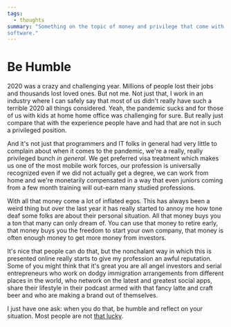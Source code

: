 ```yaml
---
tags:
  - thoughts
summary: "Something on the topic of money and privilege that come with working in
software."
---
```


# Be Humble

2020 was a crazy and challenging year.  Millions of people lost their jobs
and thousands lost loved ones.  But not me.  Not just that, I work in an
industry where I can safely say that most of us didn't really have such a
terrible 2020 all things considered.  Yeah, the pandemic sucks and for
those of us with kids at home home office was challenging for sure.  But
really just compare that with the experience people have and had that are
not in such a privileged position.

And it's not just that programmers and IT folks in general had very little
to complain about when it comes to the pandemic, we're a really, really
privileged bunch *in general*.  We get preferred visa treatment which
makes us one of the most mobile work forces, our profession is universally
recognized even if we did not actually get a degree, we can work from home
and we're monetarily compensated in a way that even juniors coming from a
few month training will out-earn many studied professions.

With all that money come a lot of inflated egos.  This has always been a
weird thing but over the last year it has really started to annoy me how
tone deaf some folks are about their personal situation.  All that money
buys you a ton that many can only dream of.  You can use that money to
retire early, that money buys you the freedom to start your own company,
that money is often enough money to get more money from investors.

It's nice that people can do that, but the nonchalant way in which this is
presented online really starts to give my profession an awful reputation.
Some of you might think that it's great you are all angel investors and
serial entrepreneurs who work on dodgy immigration arrangements from
different places in the world, who network on the latest and greatest
social apps, share their lifestyle in their podcast armed with that fancy
latte and craft beer and who are making a brand out of themselves.

I just have one ask: when you do that, be humble and reflect on your
situation.  Most people are not [that lucky](https://www.youtube.com/watch?v=3LopI4YeC4I&t=70s).
